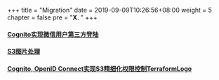 +++
title = "Migration"
date = 2019-09-09T10:26:56+08:00
weight = 5
chapter = false
pre = "<b>X. </b>"
+++


#### [Cognito实现微信用户第三方登陆](https://github.com/lab798/quickstart-guide/blob/master/cognito_android.md)
#### [S3图片处理](https://quickstart.org.cn/mobile/serverless-image-handler.html)
#### [Cognito, OpenID Connect实现S3精细化权限控制TerraformLogo](https://github.com/lab798/aws-s3-sts-openid-lab)



